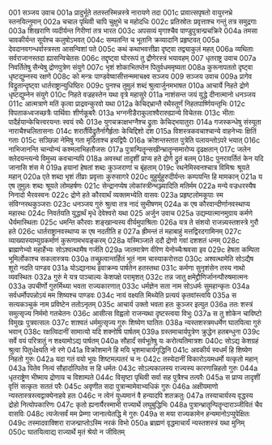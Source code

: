 001  सञ्जय उवाच
001a प्रादुर्भूते ततस्तस्मिन्नस्त्रे नारायणे तदा
001c प्रावात्सपृषतो वायुरनभ्रे स्तनयित्नुमान्
002a चचाल पृथिवी चापि चुक्षुभे च महोदधिः
002c प्रतिस्रोतः प्रवृत्ताश्च गन्तुं तत्र समुद्रगाः
003a शिखराणि व्यदीर्यन्त गिरीणां तत्र भारत
003c अपसव्यं मृगाश्चैव पाण्डुपुत्रान्प्रचक्रिरे
004a तमसा चावकीर्यन्त सूर्यश्च कलुषोऽभवत्
004c सम्पतन्ति च भूतानि क्रव्यादानि प्रहृष्टवत्
005a देवदानवगन्धर्वास्त्रस्ता आसन्विशां पते
005c कथं कथाभवत्तीव्रा दृष्ट्वा तद्व्याकुलं महत्
006a व्यथिताः सर्वराजानस्तदा ह्यासन्विचेतसः
006c तद्दृष्ट्वा घोररूपं तु द्रौणेरस्त्रं भयावहम्
007  धृतराष्ट्र उवाच
007a निवर्तितेषु सैन्येषु द्रोणपुत्रेण संयुगे
007c भृशं शोकाभितप्तेन पितुर्वधममृष्यता
008a कुरूनापततो दृष्ट्वा धृष्टद्युम्नस्य रक्षणे
008c को मन्त्रः पाण्डवेष्वासीत्तन्ममाचक्ष्व सञ्जय
009  सञ्जय उवाच
009a प्रागेव विद्रुतान्दृष्ट्वा धार्तराष्ट्रान्युधिष्ठिरः
009c पुनश्च तुमुलं शब्दं श्रुत्वार्जुनमभाषत
010a आचार्ये निहते द्रोणे धृष्टद्युम्नेन संयुगे
010c निहते वज्रहस्तेन यथा वृत्रे महासुरे
011a नाशंसन्त जयं युद्धे दीनात्मानो धनञ्जय
011c आत्मत्राणे मतिं कृत्वा प्राद्रवन्कुरवो यथा
012a केचिद्भ्रान्तै रथैस्तूर्णं निहतपार्ष्णियन्तृभिः
012c विपताकध्वजच्छत्रैः पार्थिवाः शीर्णकूबरैः
013a भग्ननीडैराकुलाश्वैरारुह्यान्ये विचेतसः
013c भीताः पादैर्हयान्केचित्त्वरयन्तः स्वयं रथैः
013e युगचक्राक्षभग्नैश्च द्रुताः केचिद्भयातुराः
014a गजस्कन्धेषु संस्यूता नाराचैश्चलितासनाः
014c शरार्तैर्विद्रुतैर्नागैर्हृताः केचिद्दिशो दश
015a विशस्त्रकवचाश्चान्ये वाहनेभ्यः क्षितिं गताः
015c सञ्छिन्ना नेमिषु गता मृदिताश्च हयद्विपैः
016a क्रोशन्तस्तात पुत्रेति पलायन्तोऽपरे भयात्
016c नाभिजानन्ति चान्योन्यं कश्मलाभिहतौजसः
017a पुत्रान्पितॄन्सखीन्भ्रातॄन्समारोप्य दृढक्षतान्
017c जलेन क्लेदयन्त्यन्ये विमुच्य कवचान्यपि
018a अवस्थां तादृशीं प्राप्य हते द्रोणे द्रुतं बलम्
018c पुनरावर्तितं केन यदि जानासि शंस मे
019a हयानां हेषतां शब्दः कुञ्जराणां च बृंहताम्
019c रथनेमिस्वनश्चात्र विमिश्रः श्रूयते महान्
020a एते शब्दा भृशं तीव्राः प्रवृत्ताः कुरुसागरे
020c मुहुर्मुहुरुदीर्यन्तः कम्पयन्ति हि मामकान्
021a य एष तुमुलः शब्दः श्रूयते लोमहर्षणः
021c सेन्द्रानप्येष लोकांस्त्रीन्भञ्ज्यादिति मतिर्मम
022a मन्ये वज्रधरस्यैष निनादो भैरवस्वनः
022c द्रोणे हते कौरवार्थं व्यक्तमभ्येति वासवः
023a प्रहृष्टलोमकूपाः स्म संविग्नरथकुञ्जराः
023c धनञ्जय गुरुं श्रुत्वा तत्र नादं सुभीषणम्
024a क एष कौरवान्दीर्णानवस्थाप्य महारथः
024c निवर्तयति युद्धार्थं मृधे देवेश्वरो यथा
025  अर्जुन उवाच
025a उद्यम्यात्मानमुग्राय कर्मणे धैर्यमास्थिताः
025c धमन्ति कौरवाः शङ्खान्यस्य वीर्यमुपाश्रिताः
026a यत्र ते संशयो राजन्न्यस्तशस्त्रे गुरौ हते
026c धार्तराष्ट्रानवस्थाप्य क एष नदतीति ह
027a ह्रीमन्तं तं महाबाहुं मत्तद्विरदगामिनम्
027c व्याख्यास्याम्युग्रकर्माणं कुरूणामभयङ्करम्
028a यस्मिञ्जाते ददौ द्रोणो गवां दशशतं धनम्
028c ब्राह्मणेभ्यो महार्हेभ्यः सोऽश्वत्थामैष गर्जति
029a जातमात्रेण वीरेण येनोच्चैःश्रवसा इव
029c हेषता कम्पिता भूमिर्लोकाश्च सकलास्त्रयः
030a तच्छ्रुत्वान्तर्हितं भूतं नाम चास्याकरोत्तदा
030c अश्वत्थामेति सोऽद्यैष शूरो नदति पाण्डव
031a योऽद्यानाथ इवाक्रम्य पार्षतेन हतस्तथा
031c कर्मणा सुनृशंसेन तस्य नाथो व्यवस्थितः
032a गुरुं मे यत्र पाञ्चाल्यः केशपक्षे परामृशत्
032c तन्न जातु क्षमेद्द्रौणिर्जानन्पौरुषमात्मनः
033a उपचीर्णो गुरुर्मिथ्या भवता राज्यकारणात्
033c धर्मज्ञेन सता नाम सोऽधर्मः सुमहान्कृतः
034a सर्वधर्मोपपन्नोऽयं मम शिष्यश्च पाण्डवः
034c नायं वक्ष्यति मिथ्येति प्रत्ययं कृतवांस्त्वयि
035a स सत्यकञ्चुकं नाम प्रविष्टेन ततोऽनृतम्
035c आचार्य उक्तो भवता हतः कुञ्जर इत्युत
036a ततः शस्त्रं समुत्सृज्य निर्ममो गतचेतनः
036c आसीत्स विह्वलो राजन्यथा दृष्टस्त्वया विभुः
037a स तु शोकेन चाविष्टो विमुखः पुत्रवत्सलः
037c शाश्वतं धर्ममुत्सृज्य गुरुः शिष्येण घातितः
038a न्यस्तशस्त्रमधर्मेण घातयित्वा गुरुं भवान्
038c रक्षत्विदानीं सामात्यो यदि शक्नोषि पार्षतम्
039a ग्रस्तमाचार्यपुत्रेण क्रुद्धेन हतबन्धुना
039c सर्वे वयं परित्रातुं न शक्ष्यामोऽद्य पार्षतम्
040a सौहार्दं सर्वभूतेषु यः करोत्यतिमात्रशः
040c सोऽद्य केशग्रहं श्रुत्वा पितुर्धक्ष्यति नो रणे
041a विक्रोशमाने हि मयि भृशमाचार्यगृद्धिनि
041c अवकीर्य स्वधर्मं हि शिष्येण निहतो गुरुः
042a यदा गतं वयो भूयः शिष्टमल्पतरं च नः
042c तस्येदानीं विकारोऽयमधर्मो यत्कृतो महान्
043a पितेव नित्यं सौहार्दात्पितेव स हि धर्मतः
043c सोऽल्पकालस्य राज्यस्य कारणान्निहतो गुरुः
044a धृतराष्ट्रेण भीष्माय द्रोणाय च विशाम्पते
044c विसृष्टा पृथिवी सर्वा सह पुत्रैश्च तत्परैः
045a स प्राप्य तादृशीं वृत्तिं सत्कृतः सततं परैः
045c अवृणीत सदा पुत्रान्मामेवाभ्यधिकं गुरुः
046a अक्षीयमाणो न्यस्तास्त्रस्त्वद्वाक्येनाहवे हतः
046c न त्वेनं युध्यमानं वै हन्यादपि शतक्रतुः
047a तस्याचार्यस्य वृद्धस्य द्रोहो नित्योपकारिणः
047c कृतो ह्यनार्यैरस्माभी राज्यार्थे लघुबुद्धिभिः
048a पुत्रान्भ्रातॄन्पितॄन्दाराञ्जीवितं चैव वासविः
048c त्यजेत्सर्वं मम प्रेम्णा जानात्येतद्धि मे गुरुः
049a स मया राज्यकामेन हन्यमानोऽप्युपेक्षितः
049c तस्मादवाक्शिरा राजन्प्राप्तोऽस्मि नरकं विभो
050a ब्राह्मणं वृद्धमाचार्यं न्यस्तशस्त्रं यथा मुनिम्
050c घातयित्वाद्य राज्यार्थे मृतं श्रेयो न जीवितम्

